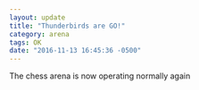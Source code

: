 ```yaml
---
layout: update
title: "Thunderbirds are GO!"
category: arena
tags: OK
date: "2016-11-13 16:45:36 -0500"
---
```


The chess arena is now operating normally again
